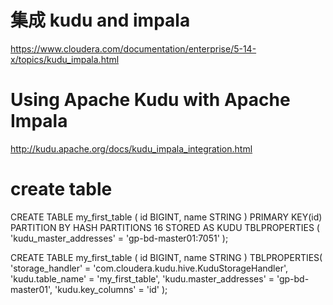 # 集成 kudu and impala

  https://www.cloudera.com/documentation/enterprise/5-14-x/topics/kudu_impala.html

# Using Apache Kudu with Apache Impala

   http://kudu.apache.org/docs/kudu_impala_integration.html

# create table

CREATE TABLE my_first_table
(
  id BIGINT,
  name STRING
)
PRIMARY KEY(id)
PARTITION BY HASH PARTITIONS 16
STORED AS KUDU
TBLPROPERTIES (
  'kudu_master_addresses' = 'gp-bd-master01:7051'
);


CREATE TABLE my_first_table (
id BIGINT,
name STRING
)
TBLPROPERTIES(
  'storage_handler' = 'com.cloudera.kudu.hive.KuduStorageHandler',
  'kudu.table_name' = 'my_first_table',
  'kudu.master_addresses' = 'gp-bd-master01',
  'kudu.key_columns' = 'id'
); 